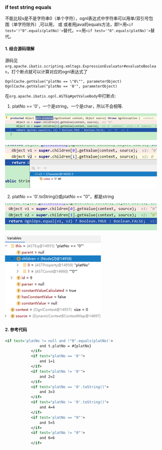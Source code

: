 ### if test string equals
<if test="s=='0'">不能比较s是不是字符串0（单个字符），ognl表达式中字符串可以用单/双引号包围（单字符除外）,可以用<if test='s=="0"'>，
或<if test="s=='0'.toString()"> 或者用java的equals方法，即!=用`<if test='!"0".equals(platNo)'>`替代，==用`<if test='"0".equals(platNo)'>`替代。

#### 1. 结合源码理解
源码见`org.apache.ibatis.scripting.xmltags.ExpressionEvaluator#evaluateBoolean`，打个断点就可以计算对应的ognl表达式了
```
OgnlCache.getValue("platNo == \"0\"", parameterObject)
OgnlCache.getValue("platNo == '0'", parameterObject)
```

在`org.apache.ibatis.ognl.ASTEq#getValueBody`中打断点:



1. platNo == '0'，一个是string，一个是char，所以不会相等.

![image-20200521171811071](mybatis.assets/image-20200521171811071.png)

![image-20200521171837422](mybatis.assets/image-20200521171837422.png)



2. platNo == '0'.toString()或platNo == "0"，都是string
   

![image-20200521172119860](mybatis.assets/image-20200521172119860.png)

![image-20200521172251622](mybatis.assets/image-20200521172251622.png)


#### 2. 参考代码
```xml
<if test='platNo != null and !"0".equals(platNo)'>
                and t.platNo = #{platNo}
            </if>
            <if test="platNo == '0'">
                and 1=1
            </if>
            <if test="platNo != '0'">
                and 2=2
            </if>
            <if test="platNo == '0'.toString()">
                and 3=3
            </if>
            <if test="platNo != '0'.toString()">
                and 4=4
            </if>
            <if test='platNo == "0"'>
                and 5=5
            </if>
            <if test='platNo != "0"'>
                and 6=6
            </if>
```

